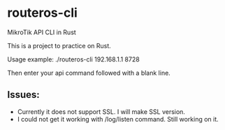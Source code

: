 # routeros-cli
MikroTik API CLI in Rust

This is a project to practice on Rust. 

Usage example:
./routeros-cli 192.168.1.1 8728 <username> <password>

Then enter your api command followed with a blank line.

## Issues:

- Currently it does not support SSL. I will make SSL version.
- I could not get it working with /log/listen command. Still working on it.

